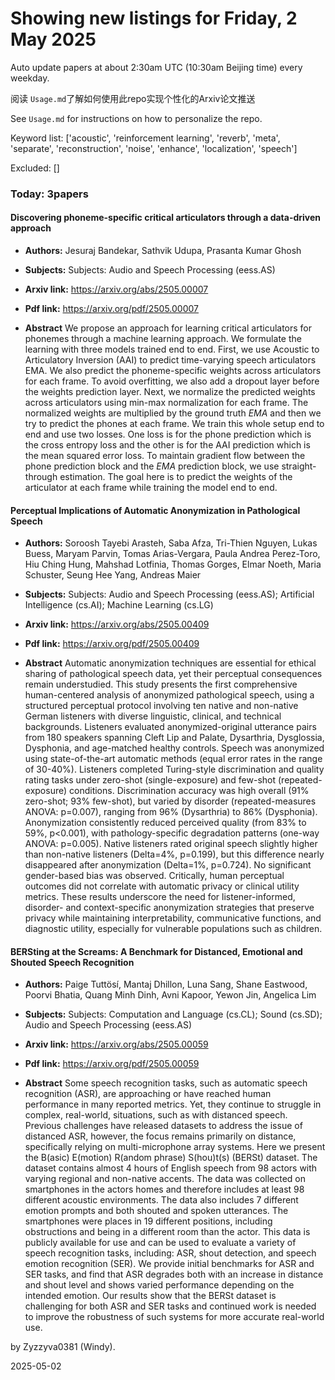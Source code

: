 # Showing new listings for Friday, 2 May 2025
Auto update papers at about 2:30am UTC (10:30am Beijing time) every weekday.


阅读 `Usage.md`了解如何使用此repo实现个性化的Arxiv论文推送

See `Usage.md` for instructions on how to personalize the repo. 


Keyword list: ['acoustic', 'reinforcement learning', 'reverb', 'meta', 'separate', 'reconstruction', 'noise', 'enhance', 'localization', 'speech']


Excluded: []


### Today: 3papers 
#### Discovering phoneme-specific critical articulators through a data-driven approach
 - **Authors:** Jesuraj Bandekar, Sathvik Udupa, Prasanta Kumar Ghosh
 - **Subjects:** Subjects:
Audio and Speech Processing (eess.AS)
 - **Arxiv link:** https://arxiv.org/abs/2505.00007

 - **Pdf link:** https://arxiv.org/pdf/2505.00007

 - **Abstract**
 We propose an approach for learning critical articulators for phonemes through a machine learning approach. We formulate the learning with three models trained end to end. First, we use Acoustic to Articulatory Inversion (AAI) to predict time-varying speech articulators EMA. We also predict the phoneme-specific weights across articulators for each frame. To avoid overfitting, we also add a dropout layer before the weights prediction layer. Next, we normalize the predicted weights across articulators using min-max normalization for each frame. The normalized weights are multiplied by the ground truth $EMA$ and then we try to predict the phones at each frame. We train this whole setup end to end and use two losses. One loss is for the phone prediction which is the cross entropy loss and the other is for the AAI prediction which is the mean squared error loss. To maintain gradient flow between the phone prediction block and the $EMA$ prediction block, we use straight-through estimation. The goal here is to predict the weights of the articulator at each frame while training the model end to end.
#### Perceptual Implications of Automatic Anonymization in Pathological Speech
 - **Authors:** Soroosh Tayebi Arasteh, Saba Afza, Tri-Thien Nguyen, Lukas Buess, Maryam Parvin, Tomas Arias-Vergara, Paula Andrea Perez-Toro, Hiu Ching Hung, Mahshad Lotfinia, Thomas Gorges, Elmar Noeth, Maria Schuster, Seung Hee Yang, Andreas Maier
 - **Subjects:** Subjects:
Audio and Speech Processing (eess.AS); Artificial Intelligence (cs.AI); Machine Learning (cs.LG)
 - **Arxiv link:** https://arxiv.org/abs/2505.00409

 - **Pdf link:** https://arxiv.org/pdf/2505.00409

 - **Abstract**
 Automatic anonymization techniques are essential for ethical sharing of pathological speech data, yet their perceptual consequences remain understudied. This study presents the first comprehensive human-centered analysis of anonymized pathological speech, using a structured perceptual protocol involving ten native and non-native German listeners with diverse linguistic, clinical, and technical backgrounds. Listeners evaluated anonymized-original utterance pairs from 180 speakers spanning Cleft Lip and Palate, Dysarthria, Dysglossia, Dysphonia, and age-matched healthy controls. Speech was anonymized using state-of-the-art automatic methods (equal error rates in the range of 30-40%). Listeners completed Turing-style discrimination and quality rating tasks under zero-shot (single-exposure) and few-shot (repeated-exposure) conditions. Discrimination accuracy was high overall (91% zero-shot; 93% few-shot), but varied by disorder (repeated-measures ANOVA: p=0.007), ranging from 96% (Dysarthria) to 86% (Dysphonia). Anonymization consistently reduced perceived quality (from 83% to 59%, p<0.001), with pathology-specific degradation patterns (one-way ANOVA: p=0.005). Native listeners rated original speech slightly higher than non-native listeners (Delta=4%, p=0.199), but this difference nearly disappeared after anonymization (Delta=1%, p=0.724). No significant gender-based bias was observed. Critically, human perceptual outcomes did not correlate with automatic privacy or clinical utility metrics. These results underscore the need for listener-informed, disorder- and context-specific anonymization strategies that preserve privacy while maintaining interpretability, communicative functions, and diagnostic utility, especially for vulnerable populations such as children.
#### BERSting at the Screams: A Benchmark for Distanced, Emotional and Shouted Speech Recognition
 - **Authors:** Paige Tuttösí, Mantaj Dhillon, Luna Sang, Shane Eastwood, Poorvi Bhatia, Quang Minh Dinh, Avni Kapoor, Yewon Jin, Angelica Lim
 - **Subjects:** Subjects:
Computation and Language (cs.CL); Sound (cs.SD); Audio and Speech Processing (eess.AS)
 - **Arxiv link:** https://arxiv.org/abs/2505.00059

 - **Pdf link:** https://arxiv.org/pdf/2505.00059

 - **Abstract**
 Some speech recognition tasks, such as automatic speech recognition (ASR), are approaching or have reached human performance in many reported metrics. Yet, they continue to struggle in complex, real-world, situations, such as with distanced speech. Previous challenges have released datasets to address the issue of distanced ASR, however, the focus remains primarily on distance, specifically relying on multi-microphone array systems. Here we present the B(asic) E(motion) R(andom phrase) S(hou)t(s) (BERSt) dataset. The dataset contains almost 4 hours of English speech from 98 actors with varying regional and non-native accents. The data was collected on smartphones in the actors homes and therefore includes at least 98 different acoustic environments. The data also includes 7 different emotion prompts and both shouted and spoken utterances. The smartphones were places in 19 different positions, including obstructions and being in a different room than the actor. This data is publicly available for use and can be used to evaluate a variety of speech recognition tasks, including: ASR, shout detection, and speech emotion recognition (SER). We provide initial benchmarks for ASR and SER tasks, and find that ASR degrades both with an increase in distance and shout level and shows varied performance depending on the intended emotion. Our results show that the BERSt dataset is challenging for both ASR and SER tasks and continued work is needed to improve the robustness of such systems for more accurate real-world use.


by Zyzzyva0381 (Windy). 


2025-05-02
